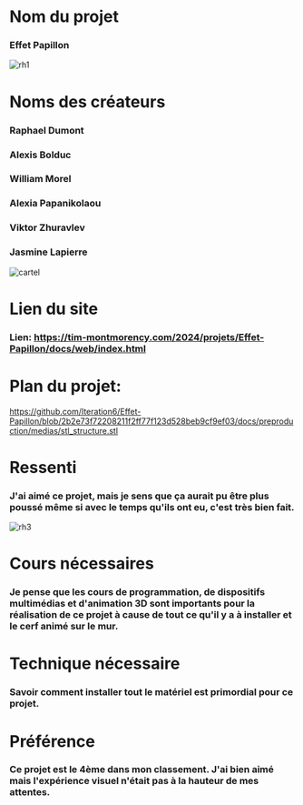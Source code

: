 # Nom du projet
### Effet Papillon

![rh1](https://github.com/mathieuwillett/h24-v11_inspirations_willett/assets/143769896/c75b78af-b7be-4b04-8493-1c74f20c81bd)

# Noms des créateurs

### Raphael Dumont
### Alexis Bolduc
### William Morel
### Alexia Papanikolaou
### Viktor Zhuravlev
### Jasmine Lapierre

![cartel](https://github.com/mathieuwillett/h24-v11_inspirations_willett/assets/143769896/cadc395c-3f21-4442-aee8-69654dd297e0)

# Lien du site

### Lien: https://tim-montmorency.com/2024/projets/Effet-Papillon/docs/web/index.html

# Plan du projet: 
https://github.com/Iteration6/Effet-Papillon/blob/2b2e73f72208211f2ff77f123d528beb9cf9ef03/docs/preproduction/medias/stl_structure.stl

# Ressenti

### J'ai aimé ce projet, mais je sens que ça aurait pu être plus poussé même si avec le temps qu'ils ont eu, c'est très bien fait.

![rh3](https://github.com/mathieuwillett/h24-v11_inspirations_willett/assets/143769896/866790de-23f8-47c4-b1ec-70bfffb8594a)

# Cours nécessaires

### Je pense que les cours de programmation, de dispositifs multimédias et d'animation 3D sont importants pour la réalisation de ce projet à cause de tout ce qu'il y a à installer et le cerf animé sur le mur.

# Technique nécessaire

### Savoir comment installer tout le matériel est primordial pour ce projet.

# Préférence

### Ce projet est le 4ème dans mon classement. J'ai bien aimé mais l'expérience visuel n'était pas à la hauteur de mes attentes. 
